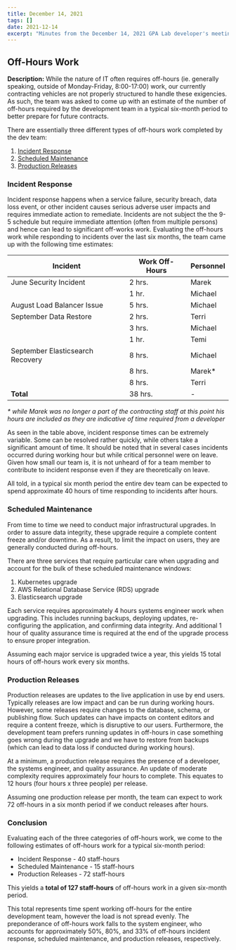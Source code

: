 ```yaml
---
title: December 14, 2021
tags: []
date: 2021-12-14
excerpt: "Minutes from the December 14, 2021 GPA Lab developer's meeting."
---
```


## Off-Hours Work

**Description:** While the nature of IT often requires off-hours (ie. generally speaking, outside of Monday-Friday, 8:00-17:00) work, our currently contracting vehicles are not properly structured to handle these exigencies. As such, the team was asked to come up with an estimate of the number of off-hours required by the development team in a typical six-month period to better prepare for future contracts.

There are essentially three different types of off-hours work completed by the dev team:

1. [Incident Response](#incident-response)
1. [Scheduled Maintenance](#scheduled-maintenance)
1. [Production Releases](#production-releases)

### Incident Response

Incident response happens when a service failure, security breach, data loss event, or other incident causes serious adverse user impacts and requires immediate action to remediate. Incidents are not subject the the 9-5 schedule but require immediate attention (often from multiple persons) and hence can lead to significant off-works work. Evaluating the off-hours work while responding to incidents over the last six months, the team came up with the following time estimates:

| Incident                         | Work Off-Hours | Personnel |
| -------------------------------- | -------------- | --------- |
| June Security Incident           | 2 hrs.         | Marek     |
|                                  | 1 hr.          | Michael   |
| August Load Balancer Issue       | 5 hrs.         | Michael   |
| September Data Restore           | 2 hrs.         | Terri     |
|                                  | 3 hrs.         | Michael   |
|                                  | 1 hr.          | Temi      |
| September Elasticsearch Recovery | 8 hrs.         | Michael   |
|                                  | 8 hrs.         | Marek\*   |
|                                  | 8 hrs.         | Terri     |
| **Total**                        | 38 hrs.        | -         |

_\* while Marek was no longer a part of the contracting staff at this point his hours are included as they are indicative of time required from a developer_

As seen in the table above, incident response times can be extremely variable. Some can be resolved rather quickly, while others take a significant amount of time. It should be noted that in several cases incidents occurred during working hour but while critical personnel were on leave. Given how small our team is, it is not unheard of for a team member to contribute to incident response even if they are theoretically on leave.

All told, in a typical six month period the entire dev team can be expected to spend approximate 40 hours of time responding to incidents after hours.

### Scheduled Maintenance

From time to time we need to conduct major infrastructural upgrades. In order to assure data integrity, these upgrade require a complete content freeze and/or downtime. As a result, to limit the impact on users, they are generally conducted during off-hours.

There are three services that require particular care when upgrading and account for the bulk of these scheduled maintenance windows:

1. Kubernetes upgrade
1. AWS Relational Database Service (RDS) upgrade
1. Elasticsearch upgrade

Each service requires approximately 4 hours systems engineer work when upgrading. This includes running backups, deploying updates, re-configuring the application, and confirming data integrity. And additional 1 hour of quality assurance time is required at the end of the upgrade process to ensure proper integration.

Assuming each major service is upgraded twice a year, this yields 15 total hours of off-hours work every six months.

### Production Releases

Production releases are updates to the live application in use by end users. Typically releases are low impact and can be run during working hours. However, some releases require changes to the database, schema, or publishing flow. Such updates can have impacts on content editors and require a content freeze, which is disruptive to our users. Furthermore, the development team prefers running updates in off-hours in case something goes wrong during the upgrade and we have to restore from backups (which can lead to data loss if conducted during working hours).

At a minimum, a production release requires the presence of a developer, the systems engineer, and quality assurance. An update of moderate complexity requires approximately four hours to complete. This equates to 12 hours (four hours x three people) per release.

Assuming one production release per month, the team can expect to work 72 off-hours in a six month period if we conduct releases after hours.

### Conclusion

Evaluating each of the three categories of off-hours work, we come to the following estimates of off-hours work for a typical six-month period:

- Incident Response - 40 staff-hours
- Scheduled Maintenance - 15 staff-hours
- Production Releases - 72 staff-hours

This yields a **total of 127 staff-hours** of off-hours work in a given six-month period.

This total represents time spent working off-hours for the entire development team, however the load is not spread evenly. The preponderance of off-hours work falls to the system engineer, who accounts for approximately 50%, 80%, and 33% of off-hours incident response, scheduled maintenance, and production releases, respectively.
